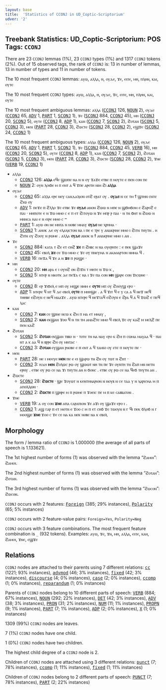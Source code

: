 ```yaml
---
layout: base
title:  'Statistics of CCONJ in UD_Coptic-Scriptorium'
udver: '2'
---
```


## Treebank Statistics: UD_Coptic-Scriptorium: POS Tags: `CCONJ`

There are 23 `CCONJ` lemmas (1%), 23 `CCONJ` types (1%) and 1317 `CCONJ` tokens (2%).
Out of 15 observed tags, the rank of `CCONJ` is: 13 in number of lemmas, 13 in number of types and 11 in number of tokens.

The 10 most frequent `CCONJ` lemmas: ⲁⲩⲱ, ⲁⲗⲗⲁ, ⲏ, ⲟⲩⲇⲉ, ϫⲉ, ⲉⲓⲧⲉ, ⲙⲏ, ⲡⲗⲏⲛ, ⲕⲁⲓ, ⲟⲩⲧⲉ

The 10 most frequent `CCONJ` types:  ⲁⲩⲱ, ⲁⲗⲗⲁ, ⲏ, ⲟⲩⲇⲉ, ϫⲉ, ⲉⲓⲧⲉ, ⲙⲏ, ⲡⲗⲏⲛ, ⲕⲁⲓ, ⲟⲩⲧⲉ

The 10 most frequent ambiguous lemmas: ⲁⲗⲗⲁ (<tt><a href="cop_scriptorium-pos-CCONJ.html">CCONJ</a></tt> 126, <tt><a href="cop_scriptorium-pos-NOUN.html">NOUN</a></tt> 2), ⲟⲩⲇⲉ (<tt><a href="cop_scriptorium-pos-CCONJ.html">CCONJ</a></tt> 65, <tt><a href="cop_scriptorium-pos-ADV.html">ADV</a></tt> 1, <tt><a href="cop_scriptorium-pos-PART.html">PART</a></tt> 1, <tt><a href="cop_scriptorium-pos-SCONJ.html">SCONJ</a></tt> 1), ϫⲉ (<tt><a href="cop_scriptorium-pos-SCONJ.html">SCONJ</a></tt> 884, <tt><a href="cop_scriptorium-pos-CCONJ.html">CCONJ</a></tt> 45), ⲙⲏ (<tt><a href="cop_scriptorium-pos-CCONJ.html">CCONJ</a></tt> 20, <tt><a href="cop_scriptorium-pos-SCONJ.html">SCONJ</a></tt> 5), ⲟⲩⲧⲉ (<tt><a href="cop_scriptorium-pos-CCONJ.html">CCONJ</a></tt> 8, <tt><a href="cop_scriptorium-pos-ADP.html">ADP</a></tt> 1), ⲕⲁⲛ (<tt><a href="cop_scriptorium-pos-CCONJ.html">CCONJ</a></tt> 7, <tt><a href="cop_scriptorium-pos-SCONJ.html">SCONJ</a></tt> 2), ϩⲟⲧⲁⲛ (<tt><a href="cop_scriptorium-pos-SCONJ.html">SCONJ</a></tt> 5, <tt><a href="cop_scriptorium-pos-CCONJ.html">CCONJ</a></tt> 3), ⲙⲉⲛ (<tt><a href="cop_scriptorium-pos-PART.html">PART</a></tt> 28, <tt><a href="cop_scriptorium-pos-CCONJ.html">CCONJ</a></tt> 3), ϩⲱⲥⲧⲉ (<tt><a href="cop_scriptorium-pos-SCONJ.html">SCONJ</a></tt> 28, <tt><a href="cop_scriptorium-pos-CCONJ.html">CCONJ</a></tt> 2), ⲉϣϫⲉ (<tt><a href="cop_scriptorium-pos-SCONJ.html">SCONJ</a></tt> 24, <tt><a href="cop_scriptorium-pos-CCONJ.html">CCONJ</a></tt> 1)

The 10 most frequent ambiguous types:  ⲁⲗⲗⲁ (<tt><a href="cop_scriptorium-pos-CCONJ.html">CCONJ</a></tt> 126, <tt><a href="cop_scriptorium-pos-NOUN.html">NOUN</a></tt> 2), ⲟⲩⲇⲉ (<tt><a href="cop_scriptorium-pos-CCONJ.html">CCONJ</a></tt> 65, <tt><a href="cop_scriptorium-pos-ADV.html">ADV</a></tt> 1, <tt><a href="cop_scriptorium-pos-PART.html">PART</a></tt> 1, <tt><a href="cop_scriptorium-pos-SCONJ.html">SCONJ</a></tt> 1), ϫⲉ (<tt><a href="cop_scriptorium-pos-SCONJ.html">SCONJ</a></tt> 884, <tt><a href="cop_scriptorium-pos-CCONJ.html">CCONJ</a></tt> 45, <tt><a href="cop_scriptorium-pos-VERB.html">VERB</a></tt> 16), ⲙⲏ (<tt><a href="cop_scriptorium-pos-CCONJ.html">CCONJ</a></tt> 20, <tt><a href="cop_scriptorium-pos-SCONJ.html">SCONJ</a></tt> 5), ⲟⲩⲧⲉ (<tt><a href="cop_scriptorium-pos-CCONJ.html">CCONJ</a></tt> 8, <tt><a href="cop_scriptorium-pos-ADP.html">ADP</a></tt> 1), ⲕⲁⲛ (<tt><a href="cop_scriptorium-pos-CCONJ.html">CCONJ</a></tt> 7, <tt><a href="cop_scriptorium-pos-SCONJ.html">SCONJ</a></tt> 2), ϩⲟⲧⲁⲛ (<tt><a href="cop_scriptorium-pos-SCONJ.html">SCONJ</a></tt> 5, <tt><a href="cop_scriptorium-pos-CCONJ.html">CCONJ</a></tt> 3), ⲙⲉⲛ (<tt><a href="cop_scriptorium-pos-PART.html">PART</a></tt> 28, <tt><a href="cop_scriptorium-pos-CCONJ.html">CCONJ</a></tt> 3), ϩⲱⲥⲧⲉ (<tt><a href="cop_scriptorium-pos-SCONJ.html">SCONJ</a></tt> 28, <tt><a href="cop_scriptorium-pos-CCONJ.html">CCONJ</a></tt> 2), ϫⲛⲉ (<tt><a href="cop_scriptorium-pos-VERB.html">VERB</a></tt> 19, <tt><a href="cop_scriptorium-pos-CCONJ.html">CCONJ</a></tt> 1)


* ⲁⲗⲗⲁ
  * <tt><a href="cop_scriptorium-pos-CCONJ.html">CCONJ</a></tt> 126: <b>ⲁⲗⲗⲁ</b> ⲉϥⲉ ϣⲱⲡⲉ ⲛⲁ ⲛ ⲛ ⲟⲩ ϫⲁϫⲉ ⲉⲧⲃⲉ ⲡ ⲛⲟⲩⲧⲉ ⲉ ⲡⲉⲛ ⲥⲟⲛ ⲡⲉ
  * <tt><a href="cop_scriptorium-pos-NOUN.html">NOUN</a></tt> 2: ⲟⲩⲛ ⲗⲟⲓϭⲉ ⲙ ⲡ ⲉⲛⲧ ⲁ ϥ ϫⲡⲉ ⲁⲣⲉⲧⲏ ⲛⲓⲙ ϩⲓ <b>ⲁⲗⲗⲁ</b>
* ⲟⲩⲇⲉ
  * <tt><a href="cop_scriptorium-pos-CCONJ.html">CCONJ</a></tt> 65: ⲁⲗⲗⲁ ⲉⲣⲉ ⲛⲉⲩ ⲥⲁⲛⲇⲁⲗⲓⲟⲛ ⲟⲧϩ ⲉⲣⲁⲧ ⲟⲩ . <b>ⲟⲩⲇⲉ</b> ⲛ ⲥⲉ ⲧⲙ ϯ ϣⲧⲏⲛ ⲥⲛⲧⲉ ϩⲓⲱ ⲟⲩ
  * <tt><a href="cop_scriptorium-pos-ADV.html">ADV</a></tt> 1: ⲡⲉϫⲉ ⲡ ϩⲗⲗⲟ ϫⲉ ⲉⲧⲃⲉ ϫⲉ <b>ⲟⲩⲇⲉ</b> ⲁⲛⲟⲛ ϩⲱⲱ ⲛ ⲙⲡⲉ ⲛ ϣϭⲙϭⲟⲙ ⲉ ϩⲁⲣⲉϩ ⲉ ⲡⲁⲓ · ⲙⲏⲡⲟⲧⲉ ⲉ ⲛ ϫⲱ ⲙⲙⲟ ⲥ ⲉ ⲡ ⲉⲧ ϩⲓⲧⲟⲩⲱ ⲛ ϫⲉ ⲙⲡⲣ ⲣ ⲡⲁⲓ · ⲛ ⲧⲛ ϭⲛⲧ ⲛ ϩⲱⲱ ⲛ ⲙⲛⲛⲥⲁ ⲛⲁⲓ ⲉ ⲛ ⲉⲓⲣⲉ ⲙⲙⲟ ⲥ ⲻ
  * <tt><a href="cop_scriptorium-pos-PART.html">PART</a></tt> 1: ⲁⲩⲱ ⲟⲛ ⲛⲉ ⲙⲛⲧⲁ ⲛ ⲛⲟⲃⲉ ⲙⲙⲁⲩ <b>ⲟⲩⲇⲉ</b> ⲛⲉ ⲭⲣⲏⲙⲁ ·
  * <tt><a href="cop_scriptorium-pos-SCONJ.html">SCONJ</a></tt> 1: ⲁⲛⲟⲕ ⲇⲉ ⲟⲩ ⲉⲗⲁⲭⲓⲥⲧⲟⲛ ⲛⲁ ⲓ ⲡⲉ ⲉ ⲧⲣⲉ ⲩ ⲁⲛⲁⲕⲣⲓⲛⲉ ⲙⲙⲟ ⲓ ϩⲓⲧⲛ ⲧⲏⲩⲧⲛ . ⲏ ϩⲓⲧⲛ ⲟⲩ ϩⲟⲟⲩ ⲛ ⲣⲱⲙⲉ . ⲁⲗⲗⲁ <b>ⲟⲩⲇⲉ</b> ⲁⲛⲟⲕ ⲛ ϯ ⲁⲛⲁⲕⲣⲓⲛⲉ ⲙⲙⲟ ⲓ ⲁⲛ .
* ϫⲉ
  * <tt><a href="cop_scriptorium-pos-SCONJ.html">SCONJ</a></tt> 884: ⲕⲁⲧⲁ ⲧ ϩⲉ ⲉⲧ ⲥⲏϩ <b>ϫⲉ</b> ⲡ ϩⲏⲃⲥ ⲛ ⲛⲁ ⲟⲩⲉⲣⲏⲧⲉ : ⲉ ⲡⲉⲕ ϣⲁϫⲉ
  * <tt><a href="cop_scriptorium-pos-CCONJ.html">CCONJ</a></tt> 45: ⲉⲃⲟⲗ <b>ϫⲉ</b> ⲥⲉ ϫⲱ ⲙⲙⲟ ⲥ ϫⲉ ⲟⲩ ⲡⲛⲉⲩⲙⲁ ⲛ ⲁⲕⲁⲑⲁⲣⲧⲟⲛ ⲛⲙⲙⲁ ϥ .
  * <tt><a href="cop_scriptorium-pos-VERB.html">VERB</a></tt> 16: ⲡⲉϫⲁ ϥ ϫⲉ ⲁ ⲛ <b>ϫⲉ</b> ⲡ ⲣⲱϣⲉ ·
* ⲙⲏ
  * <tt><a href="cop_scriptorium-pos-CCONJ.html">CCONJ</a></tt> 20: <b>ⲙⲏ</b> ⲁⲣⲁ ⲉ ⲓ ⲟⲩⲏϩ ⲟⲛ ϩⲓϫⲛ ⲧ ⲙⲏⲧⲉ ⲛ ϫⲱ ⲕ ,
  * <tt><a href="cop_scriptorium-pos-SCONJ.html">SCONJ</a></tt> 5: ⲛⲧⲉⲣ ⲛ ⲛⲕⲟⲧⲕ ⲇⲉ ⲡⲉϫⲁ ⲥ ⲛⲁ ⲓ ϫⲉ ⲡⲁ ⲥⲟⲛ <b>ⲙⲏ</b> ϣⲁⲣⲉ ⲥⲟⲛ ϫⲓⲥⲱⲛⲉ ·
* ⲟⲩⲧⲉ
  * <tt><a href="cop_scriptorium-pos-CCONJ.html">CCONJ</a></tt> 8: ⲉⲣ ϫⲓϭⲟⲗ ⲉ ⲙⲡ ⲟⲩ ⲙⲓϣⲉ ⲛⲙⲙ ⲉ <b>ⲟⲩⲧⲉ</b> ⲙⲡ ⲟⲩ ϩⲟⲟⲩϣ ⲉⲣⲟ ·
  * <tt><a href="cop_scriptorium-pos-ADP.html">ADP</a></tt> 1: ⲛⲧⲉⲣⲉ ϥ ⲛⲧ ϥ ⲇⲉ ⲉⲃⲟⲗ <b>ⲟⲩⲧⲉ</b> ⲡ ⲙⲏⲏϣⲉ . ⲁ ϥ ϫⲓⲧ ϥ ⲉ ⲩ ⲥⲁ ⲁ ϥ ⲛⲉϫ ⲛⲉϥ ⲧⲏⲏⲃⲉ ⲉϩⲟⲩⲛ ⲉ ⲛⲉϥ ⲙⲁⲁϫⲉ . ⲁⲩⲱ ⲛⲧⲉⲣⲉ ϥ ⲛⲉϫⲧⲁϥ ⲉϩⲟⲩⲛ ⲉ ϩⲣⲁ ϥ ⲁ ϥ ϫⲱϩ ⲉ ⲡⲉϥ ⲗⲁⲥ
* ⲕⲁⲛ
  * <tt><a href="cop_scriptorium-pos-CCONJ.html">CCONJ</a></tt> 7: <b>ⲕⲁⲛ</b> ⲥⲉ ϣⲓⲛⲉ ⲛⲥⲱ ⲕ ϩⲙ ⲡ ⲙⲁ ⲉⲧ ⲙⲙⲁⲩ ,
  * <tt><a href="cop_scriptorium-pos-SCONJ.html">SCONJ</a></tt> 2: <b>ⲕⲁⲛ</b> ⲉⲕϣⲁⲛ ϫⲟⲟ ϥ ⲛ ⲧⲛ ⲧⲙ ⲁⲙⲁϩⲧⲉ ⲙⲙⲟ ϥ ⲉⲃⲟⲗ ϫⲉ ⲟⲩ ⲕⲁϩ ⲙ ⲙⲉⲗϩ ⲡⲉ ⲡⲉⲛ ⲕⲁϩ
* ϩⲟⲧⲁⲛ
  * <tt><a href="cop_scriptorium-pos-SCONJ.html">SCONJ</a></tt> 5: <b>ϩⲟⲧⲁⲛ</b> ⲉⲕϣⲁⲛ ⲧⲃⲃⲟ ⲛ · ⲧⲟⲧⲉ ⲧⲛ ⲛⲁ ⲛⲁⲩ ⲉⲣⲟ ⲕ ϩⲙ ⲡ ⲥⲱⲙⲁ ⲙⲁⲩⲁⲁ ϥ · ⲡⲁⲓ ⲛⲧ ⲁ ⲕ ⲁⲁ ϥ ⲛ ⲃⲣⲣⲉ ϩⲛ ⲟⲩ ⲙⲛⲧⲁⲥ ·
  * <tt><a href="cop_scriptorium-pos-CCONJ.html">CCONJ</a></tt> 3: <b>ϩⲟⲧⲁⲛ</b> ⲉⲩϣⲁⲛ ⲣⲛⲟⲃⲉ ⲉ ⲡ ⲉⲛⲧ ⲁ ϥ ⲧⲁⲙⲓⲟ ⲟⲩ ⲉⲧⲉ ⲡ ⲛⲟⲩⲧⲉ ⲡⲉ ·
* ⲙⲉⲛ
  * <tt><a href="cop_scriptorium-pos-PART.html">PART</a></tt> 28: ⲛⲉ ⲓ ⲙⲉⲉⲩⲉ <b>ⲙⲉⲛ</b> ⲡⲉ ⲉ ⲉⲓ ϣⲁⲣⲱ ⲧⲛ ϩⲛ ⲟⲩ ⲧⲱⲧ ⲛ ϩⲏⲧ ·
  * <tt><a href="cop_scriptorium-pos-CCONJ.html">CCONJ</a></tt> 3: ⲏⲇⲏ <b>ⲙⲉⲛ</b> ϩⲟⲗⲱⲥ ⲣⲱ ⲟⲩ ϣⲱⲱⲧ ⲛⲏ ⲧⲛ ⲡⲉ ϫⲉ ⲟⲩⲛⲧⲏ ⲧⲛ ϩⲁⲡ ⲙⲛ ⲛⲉⲧⲛ ⲉⲣⲏⲩ . ⲉⲧⲃⲉ ⲟⲩ ⲣⲱ ⲥⲉ ⲛⲁ ϫⲓ ⲧⲏⲩⲧⲛ ⲁⲛ ⲛ ϭⲟⲛⲥ . ⲉⲧⲃⲉ ⲟⲩ ⲣⲱ ⲥⲉ ⲛⲁ ϥⲉϭ ⲧⲏⲩⲧⲛ ⲁⲛ .
* ϩⲱⲥⲧⲉ
  * <tt><a href="cop_scriptorium-pos-SCONJ.html">SCONJ</a></tt> 28: <b>ϩⲱⲥⲧⲉ</b> · ϣⲉ ϫⲟⲩⲱⲧ ⲛ ⲕⲉⲛⲧⲏⲛⲁⲣⲓⲟⲛ ⲛ ⲛⲟⲩⲃ ⲛ ⲥⲉ ⲧⲁⲁ ⲩ ⲛ ⲭⲁⲣⲓⲥⲙⲁ ⲙ ⲡ ⲁⲡⲟⲗⲗⲱⲛ ·
  * <tt><a href="cop_scriptorium-pos-CCONJ.html">CCONJ</a></tt> 2: <b>ϩⲱⲥⲧⲉ</b> ⲡ ϣⲏⲣⲉ ⲙ ⲡ ⲣⲱⲙⲉ ⲡ ϫⲟⲉⲓⲥ ⲡⲉ ⲙ ⲡ ⲕⲉ ⲥⲁⲃⲃⲁⲧⲟⲛ .
* ϫⲛⲉ
  * <tt><a href="cop_scriptorium-pos-VERB.html">VERB</a></tt> 19: ⲁ ⲟⲩ ⲥⲟⲛ <b>ϫⲛⲉ</b> ⲁⲡⲁ ⲥⲁⲣⲁⲡⲓⲟⲛ ϫⲉ ⲁϫⲓ ⲟⲩ ϣⲁϫⲉ ⲉⲣⲟ ⲓ .
  * <tt><a href="cop_scriptorium-pos-CCONJ.html">CCONJ</a></tt> 1: ⲁϣ ⲅⲁⲣ ⲡ ⲉⲧ ⲙⲟⲧⲛ ⲉ ϫⲟⲟ ⲥ ⲙ ⲡ ⲉⲧ ⲥⲏϭ ϫⲉ ⲧⲱⲟⲩⲛ ⲛ ⲅ ϥⲓ ⲡⲉⲕ ϭⲗⲟϭ ⲛ ⲅ ⲙⲟⲟϣⲉ <b>ϫⲛⲉ</b> ϫⲟⲟ ⲥ ϫⲉ ⲥⲉ ⲛⲁ ⲕⲁ ⲛⲉⲕ ⲛⲟⲃⲉ ⲛⲁ ⲕ ⲉⲃⲟⲗ

## Morphology

The form / lemma ratio of `CCONJ` is 1.000000 (the average of all parts of speech is 1.133621).

The 1st highest number of forms (1) was observed with the lemma “ϩⲁⲙⲟⲓ”: ϩⲁⲙⲟⲓ.

The 2nd highest number of forms (1) was observed with the lemma “ϩⲟⲧⲁⲛ”: ϩⲟⲧⲁⲛ.

The 3rd highest number of forms (1) was observed with the lemma “ϩⲱⲥⲟⲛ”: ϩⲱⲥⲟⲛ.

`CCONJ` occurs with 2 features: <tt><a href="cop_scriptorium-feat-Foreign.html">Foreign</a></tt> (385; 29% instances), <tt><a href="cop_scriptorium-feat-Polarity.html">Polarity</a></tt> (65; 5% instances)

`CCONJ` occurs with 2 feature-value pairs: `Foreign=Yes`, `Polarity=Neg`

`CCONJ` occurs with 3 feature combinations.
The most frequent feature combination is `_` (932 tokens).
Examples: ⲁⲩⲱ, ϫⲉ, ϫⲛ, ⲙⲏ, ⲁⲗⲗⲁ, ⲉⲓⲧⲉ, ⲕⲁⲛ, ϩⲁⲙⲟⲓ, ϫⲛⲉ, ⲉϣϫⲉ


## Relations

`CCONJ` nodes are attached to their parents using 7 different relations: <tt><a href="cop_scriptorium-dep-cc.html">cc</a></tt> (1221; 93% instances), <tt><a href="cop_scriptorium-dep-advmod.html">advmod</a></tt> (46; 3% instances), <tt><a href="cop_scriptorium-dep-fixed.html">fixed</a></tt> (42; 3% instances), <tt><a href="cop_scriptorium-dep-discourse.html">discourse</a></tt> (4; 0% instances), <tt><a href="cop_scriptorium-dep-case.html">case</a></tt> (2; 0% instances), <tt><a href="cop_scriptorium-dep-ccomp.html">ccomp</a></tt> (1; 0% instances), <tt><a href="cop_scriptorium-dep-reparandum.html">reparandum</a></tt> (1; 0% instances)

Parents of `CCONJ` nodes belong to 10 different parts of speech: <tt><a href="cop_scriptorium-pos-VERB.html">VERB</a></tt> (884; 67% instances), <tt><a href="cop_scriptorium-pos-NOUN.html">NOUN</a></tt> (292; 22% instances), <tt><a href="cop_scriptorium-pos-DET.html">DET</a></tt> (42; 3% instances), <tt><a href="cop_scriptorium-pos-ADV.html">ADV</a></tt> (38; 3% instances), <tt><a href="cop_scriptorium-pos-PRON.html">PRON</a></tt> (31; 2% instances), <tt><a href="cop_scriptorium-pos-NUM.html">NUM</a></tt> (11; 1% instances), <tt><a href="cop_scriptorium-pos-PROPN.html">PROPN</a></tt> (9; 1% instances), <tt><a href="cop_scriptorium-pos-PART.html">PART</a></tt> (7; 1% instances), <tt><a href="cop_scriptorium-pos-ADP.html">ADP</a></tt> (2; 0% instances), <tt><a href="cop_scriptorium-pos-X.html">X</a></tt> (1; 0% instances)

1309 (99%) `CCONJ` nodes are leaves.

7 (1%) `CCONJ` nodes have one child.

1 (0%) `CCONJ` nodes have two children.

The highest child degree of a `CCONJ` node is 2.

Children of `CCONJ` nodes are attached using 3 different relations: <tt><a href="cop_scriptorium-dep-punct.html">punct</a></tt> (7; 78% instances), <tt><a href="cop_scriptorium-dep-ccomp.html">ccomp</a></tt> (1; 11% instances), <tt><a href="cop_scriptorium-dep-fixed.html">fixed</a></tt> (1; 11% instances)

Children of `CCONJ` nodes belong to 2 different parts of speech: <tt><a href="cop_scriptorium-pos-PUNCT.html">PUNCT</a></tt> (7; 78% instances), <tt><a href="cop_scriptorium-pos-PART.html">PART</a></tt> (2; 22% instances)

